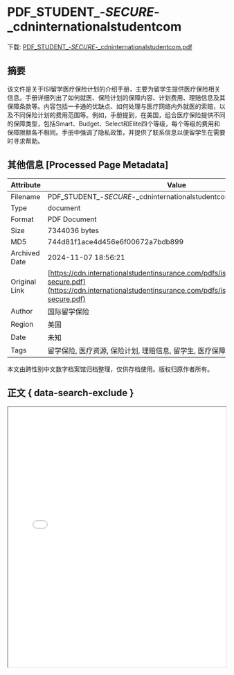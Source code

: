 # PDF_STUDENT_-_SECURE_-_cdninternationalstudentcom

<!-- tcd_download_link -->
下载: <a href="../PDF_STUDENT_-_SECURE_-_cdninternationalstudentcom.pdf" download>PDF_STUDENT_-_SECURE_-_cdninternationalstudentcom.pdf</a>
<!-- tcd_download_link_end -->

## 摘要

<!-- tcd_abstract -->
该文件是关于ISI留学医疗保险计划的介绍手册，主要为留学生提供医疗保险相关信息。手册详细列出了如何就医、保险计划的保障内容、计划费用、理赔信息及其保障条款等。内容包括一卡通的优缺点、如何处理与医疗网络内外就医的索赔，以及不同保险计划的费用范围等。例如，手册提到，在美国，组合医疗保险提供不同的保障类型，包括Smart、Budget、Select和Elite四个等级，每个等级的费用和保障限额各不相同。手册中强调了隐私政策，并提供了联系信息以便留学生在需要时寻求帮助。

<!-- tcd_abstract_end -->

## 其他信息 [Processed Page Metadata]

| Attribute       | Value                                  |
|-----------------|----------------------------------------|
| Filename        | PDF_STUDENT_-_SECURE_-_cdninternationalstudentcom.pdf                             |
| Type            | document                                 |
| Format          | PDF Document                               |
| Size            | 7344036 bytes                           |
| MD5             | 744d81f1ace4d456e6f00672a7bdb899                                  |
| Archived Date   | 2024-11-07 18:56:21                             |
| Original Link   | [https://cdn.internationalstudentinsurance.com/pdfs/isi/brochures/cn/student-secure.pdf](https://cdn.internationalstudentinsurance.com/pdfs/isi/brochures/cn/student-secure.pdf)                         |
| Author          | 国际留学保险                               |
| Region          | 美国                               |
| Date            | 未知                                 |
| Tags            | 留学保险, 医疗资源, 保险计划, 理赔信息, 留学生, 医疗保障                                 |

本文由跨性别中文数字档案馆归档整理，仅供存档使用。版权归原作者所有。


## 正文 { data-search-exclude }

<!-- tcd_main_text -->
<iframe src="../PDF_STUDENT_-_SECURE_-_cdninternationalstudentcom.pdf" width="100%" height="600px">
    <p>无法显示PDF，请下载查看。</p>
</iframe>
<!-- tcd_main_text_end -->

